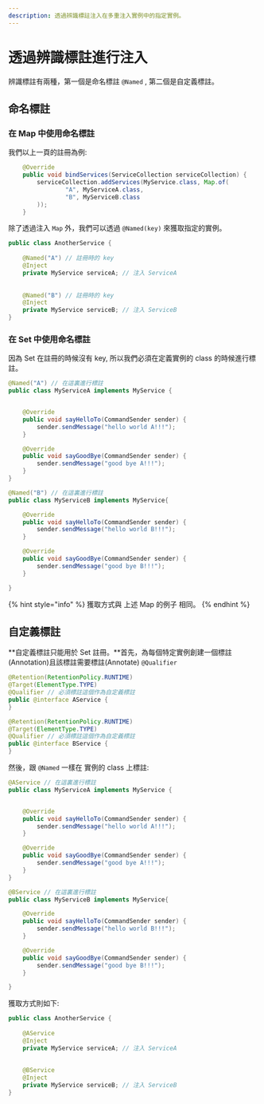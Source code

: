 ```yaml
---
description: 透過辨識標註注入在多重注入實例中的指定實例。
---
```


# 透過辨識標註進行注入

辨識標註有兩種，第一個是命名標註 `@Named` , 第二個是自定義標註。

## 命名標註

### 在 Map 中使用命名標註

我們以上一頁的註冊為例:

```java
    @Override
    public void bindServices(ServiceCollection serviceCollection) {
        serviceCollection.addServices(MyService.class, Map.of(
                "A", MyServiceA.class,
                "B", MyServiceB.class
        ));
    }
```

除了透過注入 `Map` 外，我們可以透過 `@Named(key)` 來獲取指定的實例。

```java
public class AnotherService {
    
    @Named("A") // 註冊時的 key
    @Inject
    private MyService serviceA; // 注入 ServiceA
   
   
    @Named("B") // 註冊時的 key
    @Inject
    private MyService serviceB; // 注入 ServiceB
}
```

### 在 Set 中使用命名標註

因為 Set 在註冊的時候沒有 key, 所以我們必須在定義實例的 class 的時候進行標註。

```java
@Named("A") // 在這裏進行標註
public class MyServiceA implements MyService {


    @Override
    public void sayHelloTo(CommandSender sender) {
        sender.sendMessage("hello world A!!!");
    }

    @Override
    public void sayGoodBye(CommandSender sender) {
        sender.sendMessage("good bye A!!!");
    }
}
```

```java
@Named("B") // 在這裏進行標註
public class MyServiceB implements MyService{

    @Override
    public void sayHelloTo(CommandSender sender) {
        sender.sendMessage("hello world B!!!");
    }

    @Override
    public void sayGoodBye(CommandSender sender) {
        sender.sendMessage("good bye B!!!");
    }

}
```

{% hint style="info" %}
獲取方式與 上述 Map 的例子 相同。
{% endhint %}

## 自定義標註

**自定義標註只能用於 Set 註冊。**首先，為每個特定實例創建一個標註(Annotation)且該標註需要標註(Annotate) `@Qualifier`

```java
@Retention(RetentionPolicy.RUNTIME)
@Target(ElementType.TYPE)
@Qualifier // 必須標註這個作為自定義標註
public @interface AService {
}
```

```java
@Retention(RetentionPolicy.RUNTIME)
@Target(ElementType.TYPE)
@Qualifier // 必須標註這個作為自定義標註
public @interface BService {
}
```

然後，跟 `@Named` 一樣在 實例的 class 上標註:

```java
@AService // 在這裏進行標註
public class MyServiceA implements MyService {


    @Override
    public void sayHelloTo(CommandSender sender) {
        sender.sendMessage("hello world A!!!");
    }

    @Override
    public void sayGoodBye(CommandSender sender) {
        sender.sendMessage("good bye A!!!");
    }
}
```

```java
@BService // 在這裏進行標註
public class MyServiceB implements MyService{

    @Override
    public void sayHelloTo(CommandSender sender) {
        sender.sendMessage("hello world B!!!");
    }

    @Override
    public void sayGoodBye(CommandSender sender) {
        sender.sendMessage("good bye B!!!");
    }

}
```

獲取方式則如下:

```java
public class AnotherService {
    
    @AService
    @Inject
    private MyService serviceA; // 注入 ServiceA
   
   
    @BService
    @Inject
    private MyService serviceB; // 注入 ServiceB
}
```
